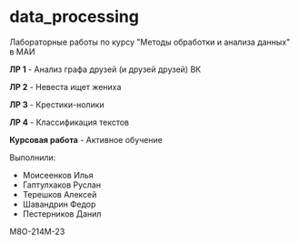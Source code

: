 # data_processing
Лабораторные работы по курсу "Методы обработки и анализа данных" в МАИ

**ЛР 1** - Анализ графа друзей (и друзей друзей) ВК

**ЛР 2** - Невеста ищет жениха

**ЛР 3** - Крестики-нолики

**ЛР 4** - Классификация текстов

**Курсовая работа** - Активное обучение

Выполнили:  
* Моисеенков Илья  
* Гаптулхаков Руслан  
* Терешков Алексей  
* Шавандрин Федор  
* Пестерников Данил

М8О-214М-23
